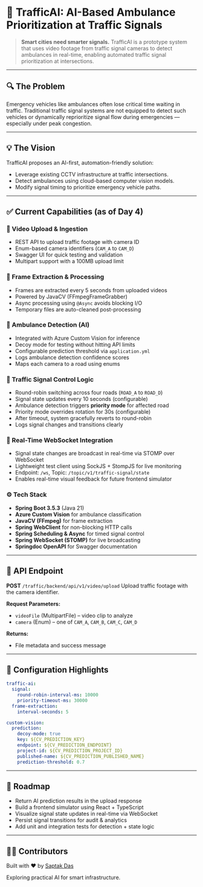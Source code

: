 # 🚦 TrafficAI: AI-Based Ambulance Prioritization at Traffic Signals

> **Smart cities need smarter signals.**
> TrafficAI is a prototype system that uses video footage from traffic signal cameras to detect ambulances in real-time, enabling automated traffic signal prioritization at intersections.

---

## 🔍 The Problem

Emergency vehicles like ambulances often lose critical time waiting in traffic.
Traditional traffic signal systems are not equipped to detect such vehicles or dynamically reprioritize signal flow during emergencies — especially under peak congestion.

---

## 💡 The Vision

TrafficAI proposes an AI-first, automation-friendly solution:

* Leverage existing CCTV infrastructure at traffic intersections.
* Detect ambulances using cloud-based computer vision models.
* Modify signal timing to prioritize emergency vehicle paths.

---

## ✅ Current Capabilities (as of Day 4)

### 🔼 Video Upload & Ingestion

* REST API to upload traffic footage with camera ID
* Enum-based camera identifiers (`CAM_A` to `CAM_D`)
* Swagger UI for quick testing and validation
* Multipart support with a 100MB upload limit

### 🎥 Frame Extraction & Processing

* Frames are extracted every 5 seconds from uploaded videos
* Powered by JavaCV (FFmpegFrameGrabber)
* Async processing using `@Async` avoids blocking I/O
* Temporary files are auto-cleaned post-processing

### 🧠 Ambulance Detection (AI)

* Integrated with Azure Custom Vision for inference
* Decoy mode for testing without hitting API limits
* Configurable prediction threshold via `application.yml`
* Logs ambulance detection confidence scores
* Maps each camera to a road using enums

### 🚦 Traffic Signal Control Logic

* Round-robin switching across four roads (`ROAD_A` to `ROAD_D`)
* Signal state updates every 10 seconds (configurable)
* Ambulance detection triggers **priority mode** for affected road
* Priority mode overrides rotation for 30s (configurable)
* After timeout, system gracefully reverts to round-robin
* Logs signal changes and transitions clearly

### 📡 Real-Time WebSocket Integration

* Signal state changes are broadcast in real-time via STOMP over WebSocket
* Lightweight test client using SockJS + StompJS for live monitoring
* Endpoint: `/ws`, Topic: `/topic/v1/traffic-signal/state`
* Enables real-time visual feedback for future frontend simulator

### ⚙️ Tech Stack

* **Spring Boot 3.5.3** (Java 21)
* **Azure Custom Vision** for ambulance classification
* **JavaCV (FFmpeg)** for frame extraction
* **Spring WebClient** for non-blocking HTTP calls
* **Spring Scheduling & Async** for timed signal control
* **Spring WebSocket (STOMP)** for live broadcasting
* **Springdoc OpenAPI** for Swagger documentation

---

## 📂 API Endpoint

**POST** `/traffic/backend/api/v1/video/upload`
Upload traffic footage with the camera identifier.

**Request Parameters:**

* `videoFile` (MultipartFile) – video clip to analyze
* `camera` (Enum) – one of `CAM_A`, `CAM_B`, `CAM_C`, `CAM_D`

**Returns:**

* File metadata and success message

---

## 🔧 Configuration Highlights

```yaml
traffic-ai:
  signal:
    round-robin-interval-ms: 10000
    priority-timeout-ms: 30000
  frame-extraction:
    interval-seconds: 5

custom-vision:
  prediction:
    decoy-mode: true
    key: ${CV_PREDICTION_KEY}
    endpoint: ${CV_PREDICTION_ENDPOINT}
    project-id: ${CV_PREDICTION_PROJECT_ID}
    published-name: ${CV_PREDICTION_PUBLISHED_NAME}
    prediction-threshold: 0.7
```

---

## 🧭 Roadmap

* Return AI prediction results in the upload response
* Build a frontend simulator using React + TypeScript
* Visualize signal state updates in real-time via WebSocket
* Persist signal transitions for audit & analytics
* Add unit and integration tests for detection + state logic

---

## 👨‍💻 Contributors

Built with ❤️ by [Saptak Das](https://github.com/saptakds)

Exploring practical AI for smart infrastructure.